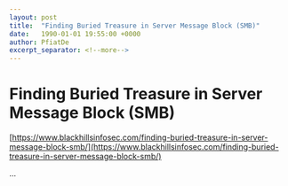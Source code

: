 ```yaml
---
layout: post
title:  "Finding Buried Treasure in Server Message Block (SMB)"
date:   1990-01-01 19:55:00 +0000
author: PfiatDe
excerpt_separator: <!--more-->
---
```


# Finding Buried Treasure in Server Message Block (SMB)
[https://www.blackhillsinfosec.com/finding-buried-treasure-in-server-message-block-smb/](https://www.blackhillsinfosec.com/finding-buried-treasure-in-server-message-block-smb/)

...
<!--more-->
